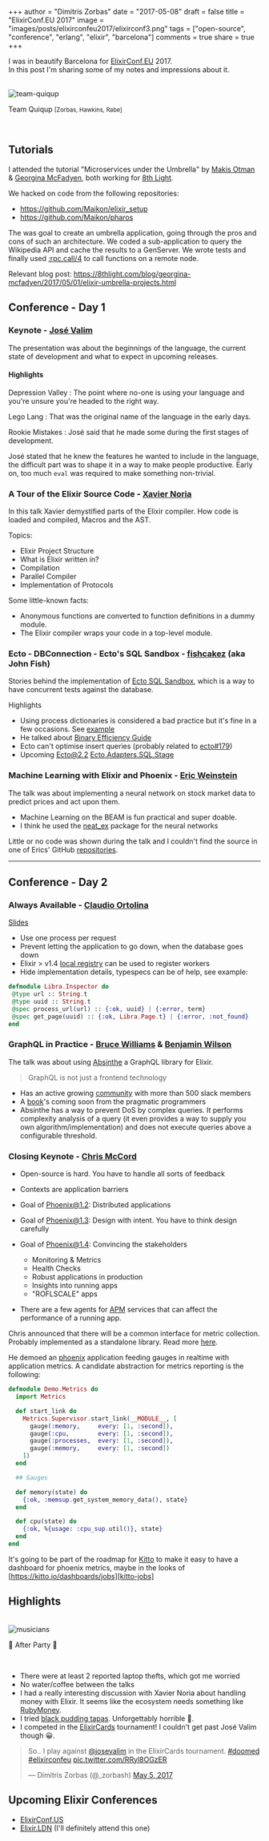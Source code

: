 +++
author = "Dimitris Zorbas"
date = "2017-05-08"
draft = false
title = "ElixirConf.EU 2017"
image = "images/posts/elixirconfeu2017/elixirconf3.png"
tags = ["open-source", "conference", "erlang", "elixir", "barcelona"]
comments = true
share = true
+++


I was in beautify Barcelona for [ElixirConf.EU][ElixirConf.EU-2017] 2017.  
In this post I'm sharing some of my notes and impressions about it.

</br>

<div class="polaroid">
  <img src="/images/posts/elixirconfeu2017/team_quiqup_elixirconf.jpg" class="img-medium" alt="team-quiqup">
  <p>Team Quiqup <small>[Zorbas, Hawkins, Rabe]</small></p>
</div>

</br>


## Tutorials

I attended the tutorial "Microservices under the Umbrella" by [Makis Otman][Profile-Makis-Otman] &
[Georgina McFadyen][Profile-Georgina-McFadyen], both working for [8th Light][8th-Light].

We hacked on code from the following repositories:

* https://github.com/Maikon/elixir_setup
* https://github.com/Maikon/pharos

The was goal to create an umbrella application, going through the pros
and cons of such an architecture. We coded a sub-application to query
the Wikipedia API and cache the results to a GenServer. We wrote tests
and finally used [:rpc.call/4][rpc-call] to call functions on a remote node.

Relevant blog post: https://8thlight.com/blog/georgina-mcfadyen/2017/05/01/elixir-umbrella-projects.html

## Conference - Day 1

### Keynote - [José Valim][Profile-Jose-Valim]

The presentation was about the beginnings of the language, the current state of development and
what to expect in upcoming releases.

#### Highlights

Depression Valley
: The point where no-one is using your language and you're unsure you're
headed to the right way.

Lego Lang
: That was the original name of the language in the early days.

Rookie Mistakes
: José said that he made some during the first stages of development.

José stated that he knew the features he wanted to include in the
language, the difficult part was to shape it in a way to make people
productive. Early on, too much `eval` was required to make something
non-trivial.

### A Tour of the Elixir Source Code - [Xavier Noria][Profile-Xavier-Noria]

In this talk Xavier demystified parts of the Elixir compiler.
How code is loaded and compiled, Macros and the AST.

Topics:

* Elixir Project Structure
* What is Elixir written in?
* Compilation
* Parallel Compiler
* Implementation of Protocols

Some little-known facts:

* Anonymous functions are converted to function definitions in a dummy module.
* The Elixir compiler wraps your code in a top-level module.

### Ecto - DBConnection - Ecto's SQL Sandbox - [fishcakez][Profile-John-Fish] (aka John Fish)

Stories behind the implementation of [Ecto SQL Sandbox][Ecto.Adapters.SQL.Sandbox], which is a way
to have concurrent tests against the database.

Highlights

* Using process dictionaries is considered a bad practice but it's fine in
a few occasions. See [example][process-dicts]
* He talked about [Binary Efficiency Guide][Binary-Efficiency-Guide]
* Ecto can't optimise insert queries (probably related to [ecto#179][Ecto-Issues-179])
* Upcoming Ecto@2.2 [Ecto.Adapters.SQL.Stage][Ecto.Adapters.SQL.Stage]

### Machine Learning with Elixir and Phoenix - [Eric Weinstein][Profile-Eric-Weinstein]

The talk was about implementing a neural network on stock market data to predict
prices and act upon them.

* Machine Learning on the BEAM is fun practical and super doable.
* I think he used the [neat_ex][neat_ex] package for the neural networks

Little or no code was shown during the talk and I couldn't find the
source in one of Erics' GitHub [repositories][weinstein-repos].


---------------------
## Conference - Day 2




### Always Available - [Claudio Ortolina][Profile-Claudio-Ortolina]



[Slides][Slides-Claudio-Ortolina]

* Use one process per request
* Prevent letting the application to go down, when the database goes down
* Elixir > v1.4 [local registry][registry] can be used to register workers
* Hide implementation details, typespecs can be of help, see example:

```elixir
defmodule Libra.Inspector do
 @type url :: String.t
 @type uuid :: String.t
 @spec process_url(url) :: {:ok, uuid} | {:error, term}
 @spec get_page(uuid) :: {:ok, Libra.Page.t} | {:error, :not_found}
end
```

### GraphQL in Practice - [Bruce Williams][Profile-Bruce-Williams] & [Benjamin Wilson][Profile-Ben-Wilson]

The talk was about using [Absinthe][absinthe-graphql] a GraphQL library
for Elixir.

> GraphQL is not just a frontend technology

* Has an active growing [community][graphql-community] with more than 500 slack members
* A [book][book-graphql-elixir]'s coming soon from the pragmatic programmers
* Absinthe has a way to prevent DoS by complex queries. It performs
  complexity analysis of a query (it even provides a way to supply you own
  algorithm/implementation) and does not execute queries above a
  configurable threshold.

### Closing Keynote - [Chris McCord][Profile-Chris-McCord]

* Open-source is hard. You have to handle all sorts of feedback
* Contexts are application barriers
* Goal of Phoenix@1.2: Distributed applications
* Goal of Phoenix@1.3: Design with intent. You have to think design carefully
* Goal of Phoenix@1.4: Convincing the stakeholders
  - Monitoring & Metrics
  - Health Checks
  - Robust applications in production
  - Insights into running apps
  - "ROFLSCALE" apps

* There are a few agents for [APM][APM] services that can affect the performance of a running app.

Chris announced that there will be a common interface for metric collection. Probably implemented
as a standalone library. Read more [here][phoenix-metrics].

He demoed an [phoenix][phoenix] application feeding gauges in realtime with application metrics. A candidate abstraction
for metrics reporting is the following:

```elixir
defmodule Demo.Metrics do
  import Metrics

  def start_link do
    Metrics.Supervisor.start_link(__MODULE__, [
      gauge(:memory,     every: [1, :second]),
      gauge(:cpu,        every: [1, :second]),
      gauge(:processes,  every: [1, :second]),
      gauge(:memory,     every: [1, :second])
    ])
  end

  ## Gauges

  def memory(state) do
    {:ok, :memsup.get_system_memory_data(), state}
  end

  def cpu(state) do
    {:ok, %{usage: :cpu_sup.util()}, state}
  end
end
```

It's going to be part of the roadmap for [Kitto][kitto] to make it easy to have a dashboard for phoenix metrics, maybe in the
looks of [https://kitto.io/dashboards/jobs][kitto-jobs]

## Highlights

</br>

<div class="polaroid">
  <img src="/images/posts/elixirconfeu2017/elixirconf_music.jpg" class="img-medium" alt="musicians">
  <p>🎷 After Party 👯</p>
</div>

</br>

* There were at least 2 reported laptop thefts, which got me worried
* No water/coffee between the talks
* I had a really interesting discussion with Xavier Noria about handling
  money with Elixir. It seems like the ecosystem needs something like [RubyMoney][RubyMoney].
* I tried [black pudding tapas][black-pudding-tapas]. Unforgettably horrible 🤢.
* I competed in the [ElixirCards][elixircards] tournament! I couldn't get past José Valim though 😀.

<blockquote class="twitter-tweet" data-lang="en"><p lang="en" dir="ltr">So.. I play against <a href="https://twitter.com/josevalim">@josevalim</a> in the ElixirCards tournament. <a href="https://twitter.com/hashtag/doomed?src=hash">#doomed</a> <a href="https://twitter.com/hashtag/elixirconfeu?src=hash">#elixirconfeu</a> <a href="https://t.co/RRyl8OGzER">pic.twitter.com/RRyl8OGzER</a></p>&mdash; Dimitris Zorbas (@_zorbash) <a href="https://twitter.com/_zorbash/status/860444157231472640">May 5, 2017</a></blockquote>
<script async src="//platform.twitter.com/widgets.js" charset="utf-8"></script>

## Upcoming Elixir Conferences

* [ElixirConf.US][ElixirConf.US]
* [Elixir.LDN][Elixir.LDN]  (I'll definitely attend this one)

[ElixirConf.EU-2017]: http://www.elixirconf.eu/elixirconf2017
[8th-Light]: https://8thlight.com/
[rpc-call]: http://erlang.org/doc/man/rpc.html#call-4
[Ecto.Adapters.SQL.Sandbox]: https://hexdocs.pm/ecto/Ecto.Adapters.SQL.Sandbox.html#content
[Ecto-Issues-179]: https://github.com/elixir-ecto/ecto/issues/179
[Binary-Efficiency-Guide]: http://erlang.org/doc/efficiency_guide/users_guide.html
[Ecto.Adapters.SQL.Stage]: https://github.com/elixir-ecto/ecto/pull/2028
[neat_ex]: https://hex.pm/packages/neat_ex
[weinstein-repos]: https://github.com/ericqweinstein
[Profile-Makis-Otman]: https://twitter.com/MakisOtman
[Profile-Georgina-McFadyen]: https://twitter.com/gemcfadyen
[Profile-Jose-Valim]: https://twitter.com/josevalim
[Profile-Xavier-Noria]: https://twitter.com/fxn
[Profile-Claudio-Ortolina]: https://twitter.com/cloud8421
[Profile-John-Fish]: https://github.com/fishcakez
[Profile-Eric-Weinstein]: https://twitter.com/ericqweinstein
[Profile-Bruce-Williams]: https://twitter.com/wbruce
[Profile-Ben-Wilson]: https://twitter.com/benwilson512
[Profile-Chris-McCord]: https://twitter.com/chris_mccord
[Slides-Claudio-Ortolina]: http://s3.amazonaws.com/erlang-conferences-production/media/files/000/000/623/original/ElixirConfEU_2017_-_Always_Available_-_Claudio_Ortolina.pdf?1493997314
[process-dicts]: https://8thlight.com/blog/georgina-mcfadyen/2017/05/01/elixir-umbrella-projects.html
[book-graphql-elixir]: https://pragprog.com/book/wwgraphql/craft-graphql-apis-in-elixir-with-absinthe
[graphql-community]: http://absinthe-graphql.org/community/
[absinthe-graphql]: http://absinthe-graphql.org/
[phoenix-metrics]: https://groups.google.com/forum/#!msg/phoenix-core/mAQkCIbTC-U/zZ6_iPI2BQAJ;context-place=searchin/phoenix-core/metrics%7Csort:relevance
[elixircards]: http://www.elixircards.co.uk/
[APM]: https://en.wikipedia.org/wiki/Application_performance_management
[ElixirConf.US]: https://elixirconf.com/
[Elixir.LDN]: http://www.elixir.london/
[kitto]: https://github.com/kittoframework/kitto/
[kitto-jobs]: https://kitto.io/dashboards/jobs
[registry]: https://hexdocs.pm/elixir/master/Registry.html
[phoenix]: http://www.phoenixframework.org/
[black-pudding-tapas]: https://www.google.co.uk/search?q=morcilla&tbm=isch
[RubyMoney]: https://github.com/RubyMoney/
